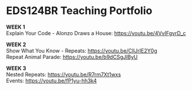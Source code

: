# EDS124BR Teaching Portfolio
**WEEK 1** \
Explain Your Code - Alonzo Draws a House: https://youtu.be/4VvIFgvrD_c

**WEEK 2** \
Show What You Know - Repeats: https://youtu.be/CllJrIE2Y0g \
Repeat Animal Parade: https://youtu.be/b9dCSgJIByU 

**WEEK 3** \
Nested Repeats: https://youtu.be/R7rm7Xt1wxs \
Events: https://youtu.be/fP1yu-hh3k4

